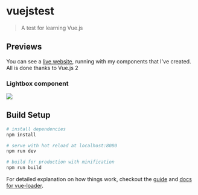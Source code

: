 # vuejstest

> A test for learning Vue.js

## Previews

You can see a [live website](https://omar-jbara.herokuapp.com/), running with my components that I've created. All is done thanks to Vue.js 2

### Lightbox component

![](http://puu.sh/swLM5/9fd5340893.gif)

## Build Setup

``` bash
# install dependencies
npm install

# serve with hot reload at localhost:8080
npm run dev

# build for production with minification
npm run build
```

For detailed explanation on how things work, checkout the [guide](http://vuejs-templates.github.io/webpack/) and [docs for vue-loader](http://vuejs.github.io/vue-loader).
